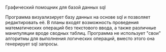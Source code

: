 Графический помощник для базой данных sql

Программа визуализирует базу данных на основе sql и позволяет редактировать её. В планы входят возможность проведения математических операций без текстового ввода, а также различные манипуляции вроде сводных таблиц. Программа не использует "свои" алгоритмы для выполнения логических операций, вместо этого она генерирует sql запросы.
